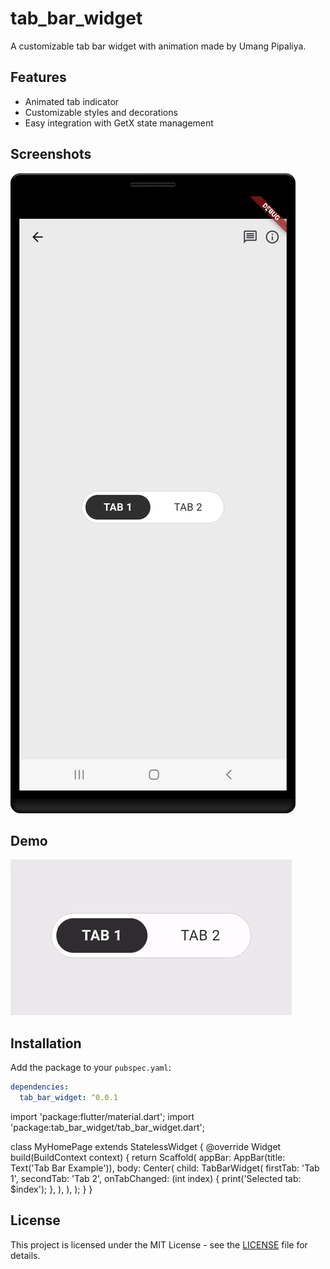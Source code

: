 # tab_bar_widget

A customizable tab bar widget with animation made by Umang Pipaliya.

## Features

- Animated tab indicator
- Customizable styles and decorations
- Easy integration with GetX state management

## Screenshots

![Tab Bar Example](assets/images/tab_png.png)

## Demo

![Tab Bar Animation](assets/images/tab_gif.gif)

## Installation

Add the package to your `pubspec.yaml`:

```yaml
dependencies:
  tab_bar_widget: ^0.0.1

```
import 'package:flutter/material.dart';
import 'package:tab_bar_widget/tab_bar_widget.dart';

class MyHomePage extends StatelessWidget {
  @override
  Widget build(BuildContext context) {
    return Scaffold(
      appBar: AppBar(title: Text('Tab Bar Example')),
      body: Center(
        child: TabBarWidget(
          firstTab: 'Tab 1',
          secondTab: 'Tab 2',
          onTabChanged: (int index) {
            print('Selected tab: $index');
          },
        ),
      ),
    );
  }
}


## License

This project is licensed under the MIT License - see the [LICENSE](LICENSE) file for details.


